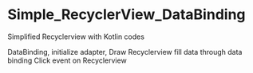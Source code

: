 # Simple_RecyclerView_DataBinding

Simplified Recyclerview with Kotlin codes

DataBinding, initialize adapter, Draw Recyclerview fill data through data binding
Click event on Recyclerview
